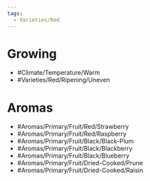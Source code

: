 ```yaml
---
tags:
  - Varieties/Red
---
```

# Growing
- #Climate/Temperature/Warm
- #Varieties/Red/Ripening/Uneven
# Aromas
- #Aromas/Primary/Fruit/Red/Strawberry
- #Aromas/Primary/Fruit/Red/Raspberry
- #Aromas/Primary/Fruit/Black/Black-Plum
- #Aromas/Primary/Fruit/Black/Blackberry
- #Aromas/Primary/Fruit/Black/Blueberry
- #Aromas/Primary/Fruit/Dried-Cooked/Prune
- #Aromas/Primary/Fruit/Dried-Cooked/Raisin
